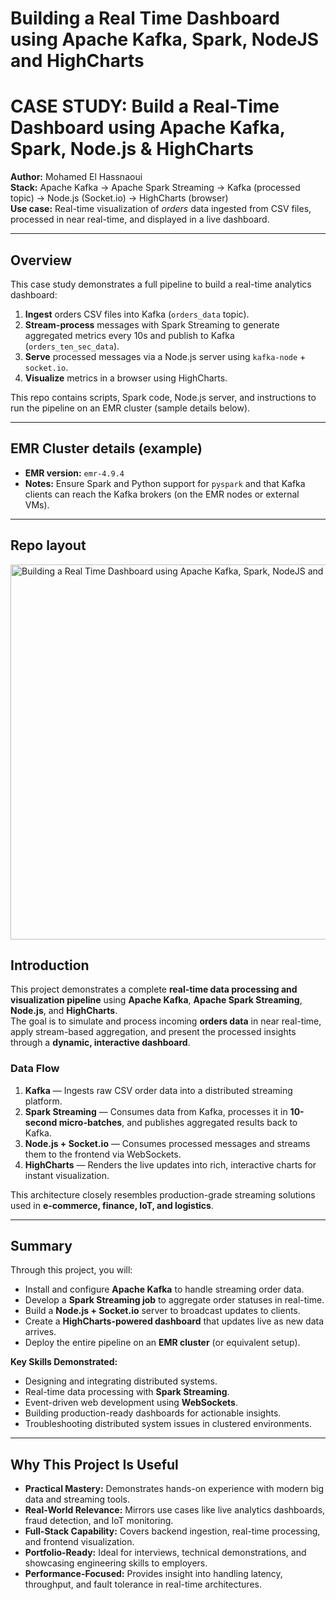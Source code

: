# Building a Real Time Dashboard using Apache Kafka, Spark, NodeJS and HighCharts

# CASE STUDY: Build a Real-Time Dashboard using Apache Kafka, Spark, Node.js & HighCharts

**Author:** Mohamed El Hassnaoui  
**Stack:** Apache Kafka → Apache Spark Streaming → Kafka (processed topic) → Node.js (Socket.io) → HighCharts (browser)  
**Use case:** Real-time visualization of *orders* data ingested from CSV files, processed in near real-time, and displayed in a live dashboard.

---

## Overview

This case study demonstrates a full pipeline to build a real-time analytics dashboard:

1. **Ingest** orders CSV files into Kafka (`orders_data` topic).
2. **Stream-process** messages with Spark Streaming to generate aggregated metrics every 10s and publish to Kafka (`orders_ten_sec_data`).
3. **Serve** processed messages via a Node.js server using `kafka-node` + `socket.io`.
4. **Visualize** metrics in a browser using HighCharts.

This repo contains scripts, Spark code, Node.js server, and instructions to run the pipeline on an EMR cluster (sample details below).

---

## EMR Cluster details (example)

- **EMR version:** `emr-4.9.4`  
- **Notes:** Ensure Spark and Python support for `pyspark` and that Kafka clients can reach the Kafka brokers (on the EMR nodes or external VMs).

---

## Repo layout


<img width="600" height="600" alt="Building a Real Time Dashboard using Apache Kafka, Spark, NodeJS and HighCharts" src="https://github.com/user-attachments/assets/d5357ce6-acfd-4e31-be9d-79f0022fc226" />

## Introduction

This project demonstrates a complete **real-time data processing and visualization pipeline** using **Apache Kafka**, **Apache Spark Streaming**, **Node.js**, and **HighCharts**.  
The goal is to simulate and process incoming **orders data** in near real-time, apply stream-based aggregation, and present the processed insights through a **dynamic, interactive dashboard**.

### Data Flow
1. **Kafka** — Ingests raw CSV order data into a distributed streaming platform.
2. **Spark Streaming** — Consumes data from Kafka, processes it in **10-second micro-batches**, and publishes aggregated results back to Kafka.
3. **Node.js + Socket.io** — Consumes processed messages and streams them to the frontend via WebSockets.
4. **HighCharts** — Renders the live updates into rich, interactive charts for instant visualization.

This architecture closely resembles production-grade streaming solutions used in **e-commerce, finance, IoT, and logistics**.

---

## Summary

Through this project, you will:

- Install and configure **Apache Kafka** to handle streaming order data.
- Develop a **Spark Streaming job** to aggregate order statuses in real-time.
- Build a **Node.js + Socket.io** server to broadcast updates to clients.
- Create a **HighCharts-powered dashboard** that updates live as new data arrives.
- Deploy the entire pipeline on an **EMR cluster** (or equivalent setup).

**Key Skills Demonstrated:**
- Designing and integrating distributed systems.
- Real-time data processing with **Spark Streaming**.
- Event-driven web development using **WebSockets**.
- Building production-ready dashboards for actionable insights.
- Troubleshooting distributed system issues in clustered environments.

---

## Why This Project Is Useful

- **Practical Mastery:** Demonstrates hands-on experience with modern big data and streaming tools.
- **Real-World Relevance:** Mirrors use cases like live analytics dashboards, fraud detection, and IoT monitoring.
- **Full-Stack Capability:** Covers backend ingestion, real-time processing, and frontend visualization.
- **Portfolio-Ready:** Ideal for interviews, technical demonstrations, and showcasing engineering skills to employers.
- **Performance-Focused:** Provides insight into handling latency, throughput, and fault tolerance in real-time architectures.


